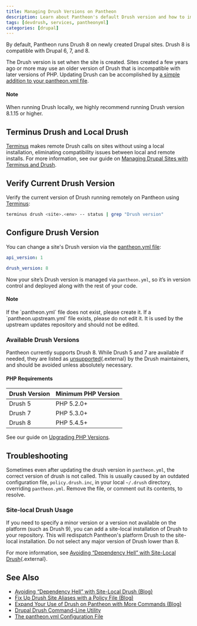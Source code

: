```yaml
---
title: Managing Drush Versions on Pantheon
description: Learn about Pantheon's default Drush version and how to implement site-local usage.
tags: [devdrush, services, pantheonyml]
categories: [drupal]
---
```

By default, Pantheon runs Drush 8 on newly created Drupal sites. Drush 8 is compatible with Drupal 6, 7, and 8.

The Drush version is set when the site is created. Sites created a few years ago or more may use an older version of Drush that is incompatible with later versions of PHP. Updating Drush can be accomplished by [a simple addition to your pantheon.yml file](#configure-drush-version).

<div class="alert alert-info" role="alert">
<h4 class="info">Note</h4>
<p markdown="1">
When running Drush locally, we highly recommend running Drush version 8.1.15 or higher.
</p></div>

## Terminus Drush and Local Drush
[Terminus](/docs/terminus/) makes remote Drush calls on sites without using a local installation, eliminating compatibility issues between local and remote installs. For more information, see our guide on [Managing Drupal Sites with Terminus and Drush](/docs/guides/terminus-drupal-site-management/).

## Verify Current Drush Version
Verify the current version of Drush running remotely on Pantheon using [Terminus](/docs/terminus):
```bash
terminus drush <site>.<env> -- status | grep "Drush version"
```

## Configure Drush Version
You can change a site's Drush version via the [pantheon.yml file](/docs/pantheon-yml):
```yaml
api_version: 1

drush_version: 8
```
Now your site’s Drush version is managed via `pantheon.yml`, so it’s in version control and deployed along with the rest of your code.

<div class="alert alert-info" role="alert">
<h4 class="info">Note</h4>
<p markdown="1">
If the `pantheon.yml` file does not exist, please create it. If a `pantheon.upstream.yml` file exists, please do not edit it. It is used by the upstream updates repository and should not be edited.
</p></div>

### Available Drush Versions
Pantheon currently supports Drush 8. While Drush 5 and 7 are available if needed, they are listed as [unsupported](http://docs.drush.org/en/master/install/#drupal-compatibility){.external} by the Drush maintainers, and should be avoided unless absolutely necessary.

#### PHP Requirements

<table class="table  table-bordered table-responsive">
    <thead>
      <tr>
        <th>Drush Version</th>
        <th>Minimum PHP Version</th>
      </tr>
    </thead>
    <tbody>
      <tr>
        <td>Drush 5</td>
        <td>PHP 5.2.0+</td>
      </tr>
      <tr>
        <td>Drush 7</td>
        <td>PHP 5.3.0+</td>
      </tr>
      <tr>
        <td>Drush 8</td>
        <td>PHP 5.4.5+</td>
      </tr>
    </tbody>
</table>

See our guide on [Upgrading PHP Versions](/docs/php-versions/).

## Troubleshooting

Sometimes even after updating the drush version in `pantheon.yml`, the correct version of drush is not called. This is usually caused by an outdated configuration file, `policy.drush.inc`, in your local `~/.drush` directory, overriding `pantheon.yml`. Remove the file, or comment out its contents, to resolve.

### Site-local Drush Usage
If you need to specify a minor version or a version not available on the platform (such as Drush 9), you can add a site-local installation of Drush to your repository. This will redispatch Pantheon's platform Drush to the site-local installation. Do not select any major version of Drush lower than 8.

For more information, see [Avoiding “Dependency Hell” with Site-Local Drush](https://pantheon.io/blog/avoiding-dependency-hell-site-local-drush){.external}.

## See Also
- [Avoiding “Dependency Hell” with Site-Local Drush (Blog)](https://pantheon.io/blog/avoiding-dependency-hell-site-local-drush)
- [Fix Up Drush Site Aliases with a Policy File (Blog)](https://pantheon.io/blog/fix-drush-site-aliases-policy-file)
- [Expand Your Use of Drush on Pantheon with More Commands (Blog)](https://pantheon.io/blog/expand-use-drush-pantheon-more-commands)
- [Drupal Drush Command-Line Utility](/docs/drush)
- [The pantheon.yml Configuration File](/docs/pantheon-yml)
